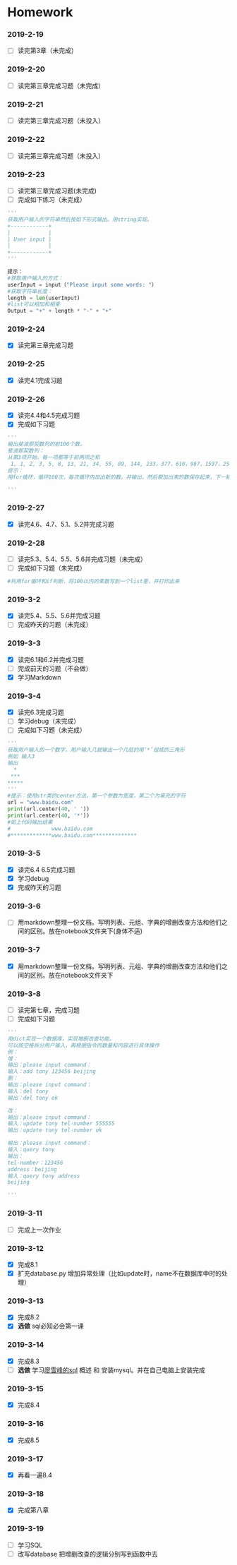 # Homework

### 2019-2-19
- [ ] 读完第3章（未完成）

### 2019-2-20
- [ ] 读完第三章完成习题（未完成）

### 2019-2-21
- [ ] 读完第三章完成习题（未投入）

### 2019-2-22
- [ ] 读完第三章完成习题（未投入）

### 2019-2-23
- [ ] 读完第三章完成习题(未完成)
- [ ] 完成如下练习（未完成）
```Python
'''
获取用户输入的字符串然后按如下形式输出。用string实现。
+------------+
|            |
| User input |        
|            |
+------------+
'''

提示：
#获取用户输入的方式：
userInput = input（"Please input some words: "）
#获取字符串长度：
length = len(userInput)
#list可以相加和相乘
Output = "+" + length * "-" + "+"
```

### 2019-2-24
- [x] 读完第三章完成习题

### 2019-2-25
- [x] 读完4.1完成习题

### 2019-2-26
- [x] 读完4.4和4.5完成习题
- [x] 完成如下习题
```Python
'''
输出斐波那契数列的前100个数。
斐波那契数列：
从第3项开始，每一项都等于前两项之和
 1, 1, 2, 3, 5, 8, 13, 21, 34, 55, 89, 144, 233，377，610，987，1597，2584，4181，6765，10946，17711，28657，46368....
提示：
用for循环，循环100次，每次循环内加出新的数，并输出，然后帮加出来的数保存起来，下一轮循环再去加

'''
```

### 2019-2-27
- [x] 读完4.6、4.7、5.1、5.2并完成习题

### 2019-2-28
- [ ] 读完5.3、5.4、5.5、5.6并完成习题（未完成）
- [ ] 完成如下习题（未完成）
```Python
#利用for循环和if判断，将100以内的素数写到一个list里，并打印出来
```
### 2019-3-2
- [x] 读完5.4、5.5、5.6并完成习题
- [ ] 完成昨天的习题（未完成）

### 2019-3-3
- [x] 读完6.1和6.2并完成习题
- [ ] 完成前天的习题（不会做）
- [x] 学习Markdown

### 2019-3-4
- [x] 读完6.3完成习题
- [ ] 学习debug（未完成）
- [ ] 完成如下习题（未完成）
```Python
'''
获取用户输入的一个数字，用户输入几就输出一个几层的用‘*’组成的三角形
例如 输入3
输出
  *
 ***
*****
'''
#提示：使用str类的center方法，第一个参数为宽度，第二个为填充的字符
url = "www.baidu.com"
print(url.center(40, ' '))
print(url.center(40, '*'))
#如上代码输出结果
#             www.baidu.com
#*************www.baidu.com**************
```
### 2019-3-5
- [x] 读完6.4  6.5完成习题
- [x] 学习debug
- [x] 完成昨天的习题

### 2019-3-6
- [ ] 用markdown整理一份文档。写明列表、元组、字典的增删改查方法和他们之间的区别。放在notebook文件夹下(身体不适)

### 2019-3-7
- [x] 用markdown整理一份文档。写明列表、元组、字典的增删改查方法和他们之间的区别。放在notebook文件夹下

### 2019-3-8
- [ ] 读完第七章，完成习题
- [ ] 完成如下习题
```python
'''
用dict实现一个数据库，实现增删改查功能。
可以按空格拆分用户输入，再根据指令的数量和内容进行具体操作
例：
增：
输出：please input command：
输入：add tony 123456 beijing
删：
输出：please input command：
输入：del tony
输出：del tony ok

改：
输出：please input command：
输入：update tony tel-number 555555
输出：update tony tel-number ok

输出：please input command：
输入：query tony
输出：
tel-number：123456
address：beijing
输入：query tony address
beijing

'''
```

### 2019-3-11
- [ ] 完成上一次作业

### 2019-3-12
- [x] 完成8.1
- [x] 扩充database.py 增加异常处理（比如update时，name不在数据库中时的处理）

### 2019-3-13
- [x] 完成8.2
- [x] __选做__ sql必知必会第一课

### 2019-3-14
- [x] 完成8.3 
- [ ] __选做__ 学习[廖雪峰的sql][] 概述 和 安装mysql。并在自己电脑上安装完成

[廖雪峰的sql]: https://www.liaoxuefeng.com/wiki/001508284671805d39d23243d884b8b99f440bfae87b0f4000   "sql"

### 2019-3-15
- [x] 完成8.4

### 2019-3-16
- [x] 完成8.5

### 2019-3-17
- [x] 再看一遍8.4 

### 2019-3-18
- [x] 完成第八章

### 2019-3-19
- [ ] 学习SQL
- [ ] 改写database  把增删改查的逻辑分别写到函数中去
